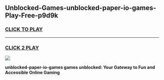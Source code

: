 
## Unblocked-Games-unblocked-paper-io-games-Play-Free-p9d9k
<h3>
<a href="https://premium76.site?title=unblocked-paper-io-games&ref=15A">CLICK TO PLAY</a></h3>
<hr>

<h3>
<a href="https://premium76.site?title=unblocked-paper-io-games&ref=15A">CLICK 2 PLAY</a>
  
</h3>

<a href="https://premium76.site?title=unblocked-paper-io-games&ref=15A"><img src="https://clearcache.store/games.png"></a>


**unblocked-paper-io-games games unblocked: Your Gateway to Fun and Accessible Online Gaming**
